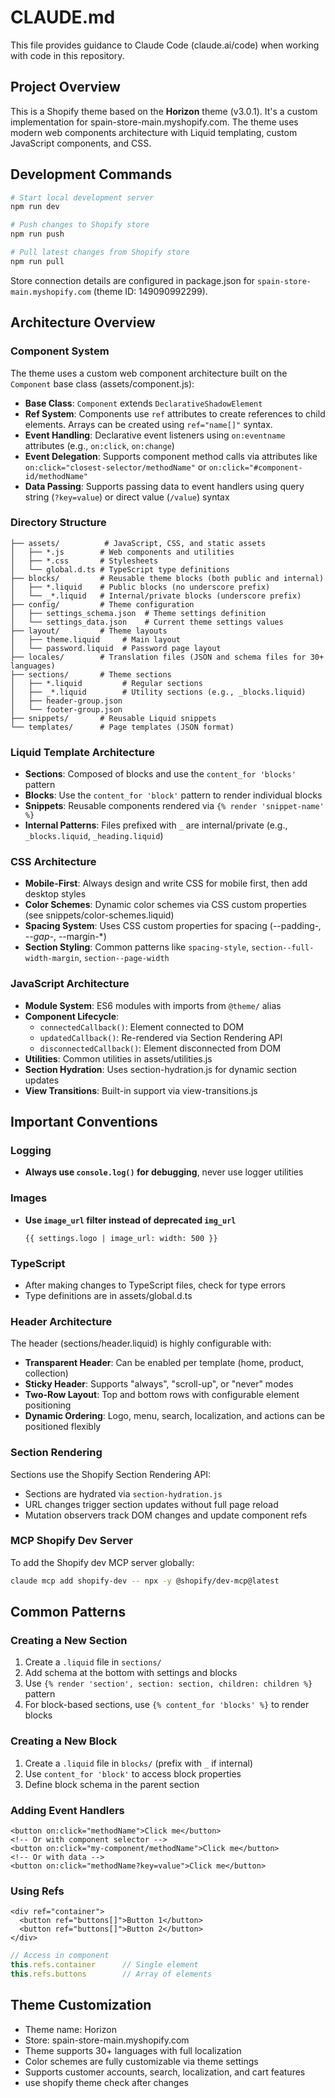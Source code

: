 # CLAUDE.md

This file provides guidance to Claude Code (claude.ai/code) when working with code in this repository.

## Project Overview

This is a Shopify theme based on the **Horizon** theme (v3.0.1). It's a custom implementation for spain-store-main.myshopify.com. The theme uses modern web components architecture with Liquid templating, custom JavaScript components, and CSS.

## Development Commands

```bash
# Start local development server
npm run dev

# Push changes to Shopify store
npm run push

# Pull latest changes from Shopify store
npm run pull
```

Store connection details are configured in package.json for `spain-store-main.myshopify.com` (theme ID: 149090992299).

## Architecture Overview

### Component System

The theme uses a custom web component architecture built on the `Component` base class (assets/component.js):

- **Base Class**: `Component` extends `DeclarativeShadowElement`
- **Ref System**: Components use `ref` attributes to create references to child elements. Arrays can be created using `ref="name[]"` syntax.
- **Event Handling**: Declarative event listeners using `on:eventname` attributes (e.g., `on:click`, `on:change`)
- **Event Delegation**: Supports component method calls via attributes like `on:click="closest-selector/methodName"` or `on:click="#component-id/methodName"`
- **Data Passing**: Supports passing data to event handlers using query string (`?key=value`) or direct value (`/value`) syntax

### Directory Structure

```
├── assets/          # JavaScript, CSS, and static assets
│   ├── *.js        # Web components and utilities
│   ├── *.css       # Stylesheets
│   └── global.d.ts # TypeScript type definitions
├── blocks/         # Reusable theme blocks (both public and internal)
│   ├── *.liquid    # Public blocks (no underscore prefix)
│   └── _*.liquid   # Internal/private blocks (underscore prefix)
├── config/         # Theme configuration
│   ├── settings_schema.json  # Theme settings definition
│   └── settings_data.json    # Current theme settings values
├── layout/         # Theme layouts
│   ├── theme.liquid     # Main layout
│   └── password.liquid  # Password page layout
├── locales/        # Translation files (JSON and schema files for 30+ languages)
├── sections/       # Theme sections
│   ├── *.liquid         # Regular sections
│   ├── _*.liquid        # Utility sections (e.g., _blocks.liquid)
│   ├── header-group.json
│   └── footer-group.json
├── snippets/       # Reusable Liquid snippets
└── templates/      # Page templates (JSON format)
```

### Liquid Template Architecture

- **Sections**: Composed of blocks and use the `content_for 'blocks'` pattern
- **Blocks**: Use the `content_for 'block'` pattern to render individual blocks
- **Snippets**: Reusable components rendered via `{% render 'snippet-name' %}`
- **Internal Patterns**: Files prefixed with `_` are internal/private (e.g., `_blocks.liquid`, `_heading.liquid`)

### CSS Architecture

- **Mobile-First**: Always design and write CSS for mobile first, then add desktop styles
- **Color Schemes**: Dynamic color schemes via CSS custom properties (see snippets/color-schemes.liquid)
- **Spacing System**: Uses CSS custom properties for spacing (--padding-*, --gap-*, --margin-*)
- **Section Styling**: Common patterns like `spacing-style`, `section--full-width-margin`, `section--page-width`

### JavaScript Architecture

- **Module System**: ES6 modules with imports from `@theme/` alias
- **Component Lifecycle**:
  - `connectedCallback()`: Element connected to DOM
  - `updatedCallback()`: Re-rendered via Section Rendering API
  - `disconnectedCallback()`: Element disconnected from DOM
- **Utilities**: Common utilities in assets/utilities.js
- **Section Hydration**: Uses section-hydration.js for dynamic section updates
- **View Transitions**: Built-in support via view-transitions.js

## Important Conventions

### Logging
- **Always use `console.log()` for debugging**, never use logger utilities

### Images
- **Use `image_url` filter instead of deprecated `img_url`**
  ```liquid
  {{ settings.logo | image_url: width: 500 }}
  ```

### TypeScript
- After making changes to TypeScript files, check for type errors
- Type definitions are in assets/global.d.ts

### Header Architecture

The header (sections/header.liquid) is highly configurable with:
- **Transparent Header**: Can be enabled per template (home, product, collection)
- **Sticky Header**: Supports "always", "scroll-up", or "never" modes
- **Two-Row Layout**: Top and bottom rows with configurable element positioning
- **Dynamic Ordering**: Logo, menu, search, localization, and actions can be positioned flexibly

### Section Rendering

Sections use the Shopify Section Rendering API:
- Sections are hydrated via `section-hydration.js`
- URL changes trigger section updates without full page reload
- Mutation observers track DOM changes and update component refs

### MCP Shopify Dev Server

To add the Shopify dev MCP server globally:
```bash
claude mcp add shopify-dev -- npx -y @shopify/dev-mcp@latest
```

## Common Patterns

### Creating a New Section
1. Create a `.liquid` file in `sections/`
2. Add schema at the bottom with settings and blocks
3. Use `{% render 'section', section: section, children: children %}` pattern
4. For block-based sections, use `{% content_for 'blocks' %}` to render blocks

### Creating a New Block
1. Create a `.liquid` file in `blocks/` (prefix with `_` if internal)
2. Use `content_for 'block'` to access block properties
3. Define block schema in the parent section

### Adding Event Handlers
```liquid
<button on:click="methodName">Click me</button>
<!-- Or with component selector -->
<button on:click="my-component/methodName">Click me</button>
<!-- Or with data -->
<button on:click="methodName?key=value">Click me</button>
```

### Using Refs
```liquid
<div ref="container">
  <button ref="buttons[]">Button 1</button>
  <button ref="buttons[]">Button 2</button>
</div>
```

```javascript
// Access in component
this.refs.container      // Single element
this.refs.buttons        // Array of elements
```

## Theme Customization

- Theme name: Horizon
- Store: spain-store-main.myshopify.com
- Theme supports 30+ languages with full localization
- Color schemes are fully customizable via theme settings
- Supports customer accounts, search, localization, and cart features
- use shopify theme check after changes